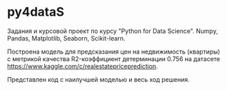 # py4dataS

Задания и курсовой проект по курсу "Python for Data Science".
Numpy, Pandas, Matplotlib, Seaborn, Scikit-learn.

Построена модель для предсказания цен на недвижимость (квартиры) с метрикой качества R2-коэффициент детерминации 0.756 на датасете https://www.kaggle.com/c/realestatepriceprediction.

Представлен код с наилучшей моделью и весь ход решения.
